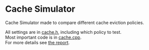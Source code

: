 # Cache Simulator
Cache Simulator made to compare different cache eviction policies.

All settings are in [cache.h](../cache.h), including which policy to test.  
Most important code is in [cache.cpp](../cache.cpp).  
For more details see [the report](../Cache_Simulator_Report.pdf).  
